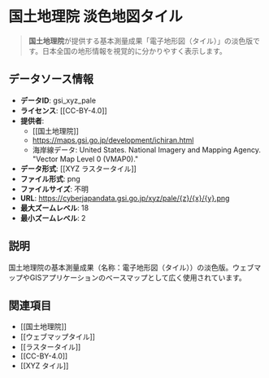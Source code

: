 # 国土地理院 淡色地図タイル

> **国土地理院**が提供する基本測量成果「電子地形図（タイル）」の淡色版です。日本全国の地形情報を視覚的に分かりやすく表示します。

## データソース情報

- **データID**: gsi_xyz_pale
- **ライセンス**: [[CC-BY-4.0]]
- **提供者**:
  - [[国土地理院]]
  - https://maps.gsi.go.jp/development/ichiran.html
  - 海岸線データ: United States. National Imagery and Mapping Agency. "Vector Map Level 0 (VMAP0)."
- **データ形式**: [[XYZ ラスタータイル]]
- **ファイル形式**: png
- **ファイルサイズ**: 不明
- **URL**: https://cyberjapandata.gsi.go.jp/xyz/pale/{z}/{x}/{y}.png
- **最大ズームレベル**: 18
- **最小ズームレベル**: 2

## 説明

国土地理院の基本測量成果（名称：電子地形図（タイル））の淡色版。ウェブマップやGISアプリケーションのベースマップとして広く使用されています。

## 関連項目

- [[国土地理院]]
- [[ウェブマップタイル]]
- [[ラスタータイル]]
- [[CC-BY-4.0]]
- [[XYZ タイル]]

